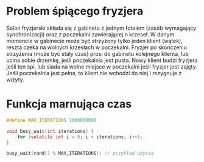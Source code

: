 # Problem śpiącego fryzjera

Salon fryzjerski składa się z gabinetu z jednym fotelem (zasób wymagający synchronizacji) oraz z poczekalni zawierającej n krzeseł. W danym momencie w gabinecie może być strzyżony tylko jeden klient (wątek), reszta czeka na wolnych krzesłach w poczekalni. Fryzjer po skończeniu strzyżenia (może być stały czas) prosi do gabinetu kolejnego klienta, lub ucina sobie drzemkę, jeśli poczekalnia jest pusta. Nowy klient budzi fryzjera jeśli ten śpi, lub siada na wolne miejsce w poczekalni jeśli fryzjer jest zajęty. Jeśli poczekalnia jest pełna, to klient nie wchodzi do niej i rezygnuje z wizyty.





# Funkcja marnująca czas

```c
#define MAX_ITERATIONS 1000000000

void busy_wait(int iterations) {
    for (volatile int i = 0; i < iterations; i++);
}

busy_wait(rand() % MAX_ITERATIONS); // przykład użycia
